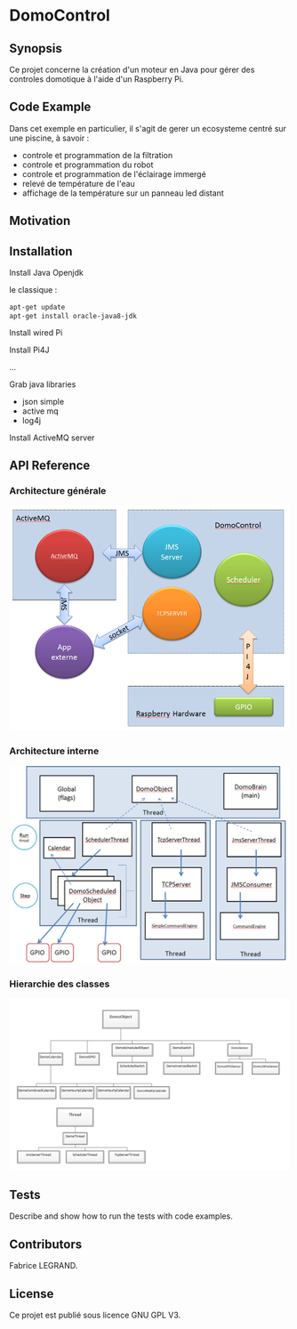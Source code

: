 # DomoControl

  
## Synopsis

Ce projet concerne la création d'un moteur en Java pour gérer des controles domotique à l'aide d'un Raspberry Pi.


## Code Example

Dans cet exemple en particulier, il s'agit de gerer un ecosysteme centré sur une piscine, à savoir :
- controle et programmation de la filtration
- controle et programmation du robot
- controle et programmation de l'éclairage immergé
- relevé de température de l'eau
- affichage de la température sur un panneau led distant

## Motivation



## Installation

Install Java Openjdk

le classique :
```
apt-get update  
apt-get install oracle-java8-jdk  
```

Install wired Pi

Install Pi4J

...

Grab java libraries
- json simple
- active mq
- log4j

Install ActiveMQ server


## API Reference

### Architecture générale

![Screenshot](docs/img/archi1.png)

### Architecture interne

![Screenshot](docs/img/archi2.png)


### Hierarchie des classes

![Screenshot](docs/img/hierarchie.png)

## Tests

Describe and show how to run the tests with code examples.

## Contributors

Fabrice LEGRAND. 

## License

Ce projet est publié sous licence GNU GPL V3.
